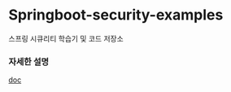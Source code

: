 # Springboot-security-examples
스프링 시큐리티 학습기 및 코드 저장소

### 자세한 설명
[doc](https://docs.google.com/document/d/1Q1ZH3GoEMZMD9Mww4wuOF4eet-f50zgs9YaVIJaYrqo/edit#)
